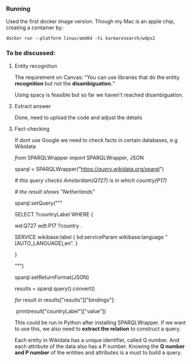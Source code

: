 ### Running

Used the first docker image version. Though my Mac is an apple chip, creating a container by: 

`docker run --platform linux/amd64 -ti karmaresearch/wdps2`

### To be discussed:

1. Entity recognition

   The requirement on Canvas: "You can use libraries that do the entity **recognition** but not the **disambiguation.**" 

   Using spacy is feasible but so far we haven't reached disambiguation.

2. Extract answer

   Done, need to upload the code and adjust the details

3. Fact-checking

   If dont use Google we need to check facts in certain databases, e.g Wikidata

   

   *from* SPARQLWrapper *import* SPARQLWrapper, JSON

   sparql = SPARQLWrapper("https://query.wikidata.org/sparql")

   *# this query checks Amsterdam(Q727) is in which country(P17)*

   *# the result shows "Netherlands"*

   sparql.setQuery("""

   SELECT ?countryLabel WHERE {

     wd:Q727 wdt:P17 ?country .

     SERVICE wikibase:label { bd:serviceParam wikibase:language "[AUTO_LANGUAGE],en". }

   }

   """)

   sparql.setReturnFormat(JSON)

   results = sparql.query().convert()

   *for* result *in* results["results"]["bindings"]:

   ​    print(result["countryLabel"]["value"])

   

   This could be run in Python after installing SPARQLWrapper. If we want to use this, we also need to **extract the relation** to construct a query. 

   

   Each entity in Wikidata has a unique identifier, called Q number. And each attribute of the data also has a P number. Knowing the **Q number and P number** of the entities and attributes is a must to build a query.

   

​	